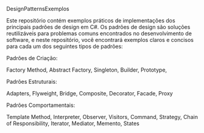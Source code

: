 DesignPatternsExemplos

Este repositório contém exemplos práticos de implementações dos principais padrões de design em C#. Os padrões de design são soluções reutilizáveis para problemas comuns encontrados no desenvolvimento de software, e neste repositório, você encontrará exemplos claros e concisos para cada um dos seguintes tipos de padrões:

Padrões de Criação:

Factory Method,
Abstract Factory,
Singleton,
Builder,
Prototype,

Padrões Estruturais:

Adapters,
Flyweight,
Bridge,
Composite,
Decorator,
Facade,
Proxy

Padrões Comportamentais:

Template Method,
Interpreter,
Observer,
Visitors,
Command,
Strategy,
Chain of Responsibility,
Iterator,
Mediator,
Memento,
States
